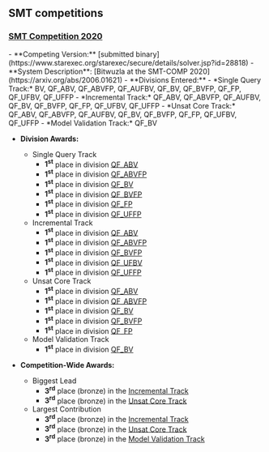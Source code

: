 ## SMT competitions

<h3>
  <a href="http://www.smt-comp.org/2020/" target="_blank">
    SMT Competition 2020
  </a>
</h3>
  - **Competing Version:** [submitted binary](https://www.starexec.org/starexec/secure/details/solver.jsp?id=28818)
  - **System Description**:
      [Bitwuzla at the SMT-COMP 2020](https://arxiv.org/abs/2006.01621)
  - **Divisions Entered:**
    - *Single Query Track:*  
      BV, QF_ABV, QF_ABVFP, QF_AUFBV, QF_BV, QF_BVFP, QF_FP, QF_UFBV, QF_UFFP
    - *Incremental Track:*  
      QF_ABV, QF_ABVFP, QF_AUFBV, QF_BV, QF_BVFP, QF_FP, QF_UFBV, QF_UFFP
    - *Unsat Core Track:*  
      QF_ABV, QF_ABVFP, QF_AUFBV, QF_BV, QF_BVFP, QF_FP, QF_UFBV, QF_UFFP
    - *Model Validation Track:*  
      QF_BV

  - **Division Awards:**
    - Single Query Track
       - **1<sup>st</sup>** place in division [QF_ABV](https://smt-comp.github.io/2020/results/qf-abv-single-query)
       - **1<sup>st</sup>** place in division [QF_ABVFP](https://smt-comp.github.io/2020/results/qf-abvfp-single-query)
       - **1<sup>st</sup>** place in division [QF_BV](https://smt-comp.github.io/2020/results/qf-bv-single-query)
       - **1<sup>st</sup>** place in division [QF_BVFP](https://smt-comp.github.io/2020/results/qf-bvfp-single-query)
       - **1<sup>st</sup>** place in division [QF_FP](https://smt-comp.github.io/2020/results/qf-fp-single-query)
       - **1<sup>st</sup>** place in division [QF_UFFP](https://smt-comp.github.io/2020/results/qf-uffp-single-query)
    - Incremental Track
       - **1<sup>st</sup>** place in division [QF_ABV](https://smt-comp.github.io/2020/results/qf-abv-incremental)
       - **1<sup>st</sup>** place in division [QF_ABVFP](https://smt-comp.github.io/2020/results/qf-abvfp-incremental)
       - **1<sup>st</sup>** place in division [QF_BVFP](https://smt-comp.github.io/2020/results/qf-bvfp-incremental)
       - **1<sup>st</sup>** place in division [QF_UFBV](https://smt-comp.github.io/2020/results/qf-ufbv-incremental)
       - **1<sup>st</sup>** place in division [QF_UFFP](https://smt-comp.github.io/2020/results/qf-uffp-incremental)
    - Unsat Core Track
       - **1<sup>st</sup>** place in division [QF_ABV](https://smt-comp.github.io/2020/results/qf-abv-unsat-core)
       - **1<sup>st</sup>** place in division [QF_ABVFP](https://smt-comp.github.io/2020/results/qf-abvfp-unsat-core)
       - **1<sup>st</sup>** place in division [QF_BV](https://smt-comp.github.io/2020/results/qf-bv-unsat-core)
       - **1<sup>st</sup>** place in division [QF_BVFP](https://smt-comp.github.io/2020/results/qf-bvfp-unsat-core)
       - **1<sup>st</sup>** place in division [QF_FP](https://smt-comp.github.io/2020/results/qf-fp-unsat-core)
    - Model Validation Track
       - **1<sup>st</sup>** place in division [QF_BV](https://smt-comp.github.io/2020/results/qf-bv-model-validation)

  - **Competition-Wide Awards:**
    - Biggest Lead
       - **3<sup>rd</sup>** place (bronze) in the [Incremental Track](https://smt-comp.github.io/2020/results/biggest-lead-incremental)
       - **3<sup>rd</sup>** place (bronze) in the [Unsat Core Track](https://smt-comp.github.io/2020/results/biggest-lead-unsat-core)
    - Largest Contribution
       - **3<sup>rd</sup>** place (bronze) in the [Incremental Track](https://smt-comp.github.io/2020/results/largest-contribution-incremental)
       - **3<sup>rd</sup>** place (bronze) in the [Unsat Core Track](https://smt-comp.github.io/2020/results/largest-contribution-unsat-core)
       - **3<sup>rd</sup>** place (bronze) in the [Model Validation Track](https://smt-comp.github.io/2020/results/largest-contribution-model-validation)
